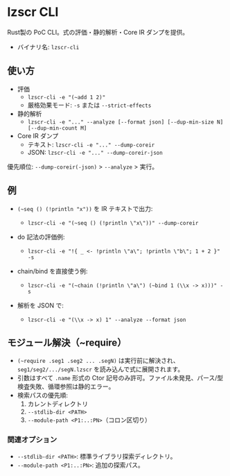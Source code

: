 # lzscr CLI

Rust製の PoC CLI。式の評価・静的解析・Core IR ダンプを提供。

- バイナリ名: `lzscr-cli`

## 使い方

- 評価
  - `lzscr-cli -e "(~add 1 2)"`
  - 厳格効果モード: `-s` または `--strict-effects`
- 静的解析
  - `lzscr-cli -e "..." --analyze [--format json] [--dup-min-size N] [--dup-min-count M]`
- Core IR ダンプ
  - テキスト: `lzscr-cli -e "..." --dump-coreir`
  - JSON: `lzscr-cli -e "..." --dump-coreir-json`

優先順位: `--dump-coreir(-json)` > `--analyze` > 実行。

## 例

- `(~seq () (!println "x"))` を IR テキストで出力:
  - `lzscr-cli -e "(~seq () (!println \"x\"))" --dump-coreir`

- do 記法の評価例:
  - `lzscr-cli -e "!{ _ <- !println \"a\"; !println \"b\"; 1 + 2 }" -s`

- chain/bind を直接使う例:
  - `lzscr-cli -e "(~chain (!println \"a\") (~bind 1 (\\x -> x)))" -s`
- 解析を JSON で:
  - `lzscr-cli -e "(\\x -> x) 1" --analyze --format json`

## モジュール解決（~require）

- `(~require .seg1 .seg2 ... .segN)` は実行前に解決され、`seg1/seg2/.../segN.lzscr` を読み込んで式に展開されます。
- 引数はすべて `.name` 形式の Ctor 記号のみ許可。ファイル未発見、パース/型検査失敗、循環参照は静的エラー。
- 検索パスの優先順:
  1. カレントディレクトリ
  2. `--stdlib-dir <PATH>`
  3. `--module-path <P1:..:PN>`（コロン区切り）

### 関連オプション
- `--stdlib-dir <PATH>`: 標準ライブラリ探索ディレクトリ。
- `--module-path <P1:..:PN>`: 追加の探索パス。

